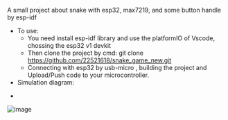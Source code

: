 A small project about snake with esp32, max7219, and some button handle by esp-idf
+ To use:
  - You need install esp-idf library and use the platformIO of Vscode, chossing the esp32 v1 devkit
  - Then clone the project by cmd: git clone https://github.com/22521618/snake_game_new.git
  - Connecting with esp32 by usb-micro , building the project and Upload/Push code to your microcontroller.
 + Simulation diagram:
  -
  ![image](https://github.com/22521618/snake_game_new/assets/148648527/222b9349-7d07-43a2-81d2-053fd9faef95)

   
